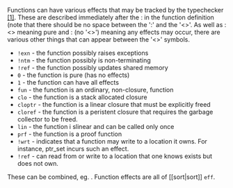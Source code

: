Functions can have various effects that may be tracked by the typechecker
[\[1\]][1].  These are described immediately after the : in the function
definition (note that there should be no space between the ':' and the
'<>'. As well as :<> meaning pure and : (no '<>') meaning any effects may
occur, there are various other things that can appear between the '<>'
symbols.

* `!exn` - the function possibly raises exceptions
* `!ntm` - the function possibly is non-terminating
* `!ref` - the function possibly updates shared memory
* `0` - the function is pure (has no effects)
* `1` - the function can have all effects
* `fun` - the function is an ordinary, non-closure, function
* `clo` - the function is a stack allocated closure
* `cloptr` - the function is a linear closure that must be explicitly freed
* `cloref` - the function is a peristent closure that requires the garbage
  collector to be freed.
* `lin` - the function i slinear and can be called only once
* `prf` - the function is a proof function
* `!wrt` - indicates that a function may write to a location it owns. For
  instance, ptr_set incurs such an effect.
* `!ref` - can read from or write to a location that one knows exists but
  does not own.

These can be combined, eg. <lincloptr1>. Function effects are all of
[[sort|sort]] `eff`.

[1]:
https://groups.google.com/forum/#!searchin/ats-lang-users/function$20effects/ats-lang-users/88CYxwKl0M0/GAvDQQKkzJ8J
